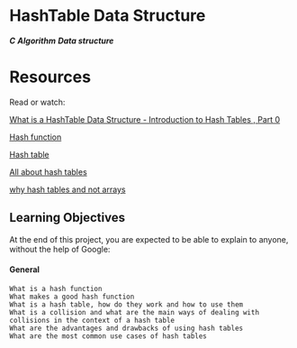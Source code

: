 # HashTable Data Structure
***C***
***Algorithm***
***Data structure***


# Resources
Read or watch:

[What is a HashTable Data Structure - Introduction to Hash Tables , Part 0](https://intranet.alxswe.com/rltoken/IQVfdxJlS6jhAgcuUoCseg)

[Hash function](https://intranet.alxswe.com/rltoken/ZKpRI_FxOxAz80Onpfy0Ew)

[Hash table](https://intranet.alxswe.com/rltoken/3RwwAqmpGJpMiBa7BE9fAQ)

[All about hash tables](https://intranet.alxswe.com/rltoken/3RwwAqmpGJpMiBa7BE9fAQ)

[why hash tables and not arrays](https://intranet.alxswe.com/rltoken/OgO7uga3PIaCTMtTzYCY3g)

## Learning Objectives
At the end of this project, you are expected to be able to explain to anyone, without the help of Google:

#### General
    What is a hash function
    What makes a good hash function
    What is a hash table, how do they work and how to use them
    What is a collision and what are the main ways of dealing with collisions in the context of a hash table
    What are the advantages and drawbacks of using hash tables
    What are the most common use cases of hash tables